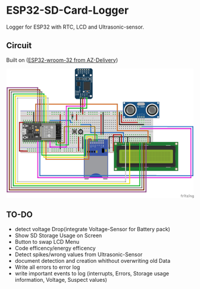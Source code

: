 # ESP32-SD-Card-Logger

Logger for ESP32 with RTC, LCD and Ultrasonic-sensor.

## Circuit

Built on (<a href="https://www.az-delivery.de/products/esp32-dev-kit-c-v4-unverlotet">ESP32-wroom-32 from AZ-Delivery</a>)

![graphic of circuit](./graphics/Circuit.jpg)

## TO-DO

- detect voltage Drop(integrate Voltage-Sensor for Battery pack)
- Show SD Storage Usage on Screen
- Button to swap LCD Menu
- Code efficency/energy efficency
- Detect spikes/wrong values from Ultrasonic-Sensor
- document detection and creation whithout overwriting old Data
- Write all errors to error log
- write important events to log (interrupts, Errors, Storage usage information, Voltage, Suspect values)
